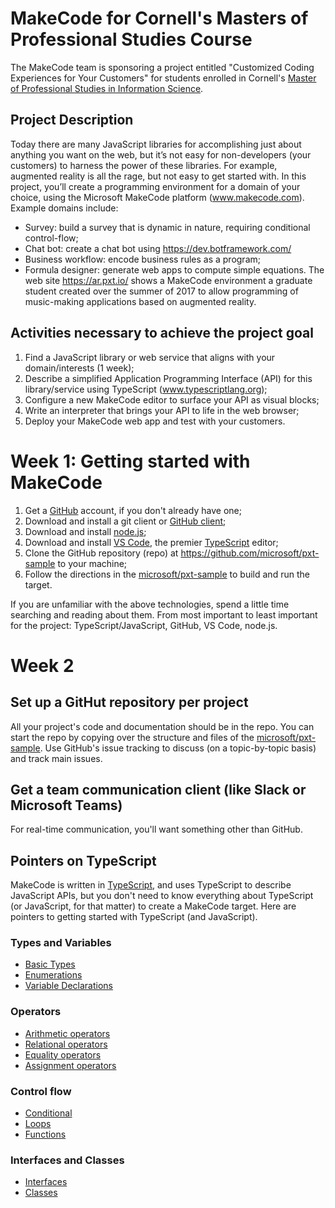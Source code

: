 # MakeCode for Cornell's Masters of Professional Studies Course

The MakeCode team is sponsoring a project entitled "Customized Coding Experiences for Your Customers"
for students enrolled in Cornell's [Master of Professional Studies in Information Science](http://infosci.cornell.edu/academics/mps).

## Project Description

Today there are many JavaScript libraries for accomplishing just about anything you want on the web, 
but it’s not easy for non-developers (your customers) to harness the power of these libraries. For example, 
augmented reality is all the rage, but not easy to get started with. In this project, you’ll create a programming 
environment for a domain of your choice, using the Microsoft MakeCode platform (www.makecode.com).  
Example domains include:
* Survey: build a survey that is dynamic in nature, requiring conditional control-flow;
* Chat bot: create a chat bot using https://dev.botframework.com/ 
* Business workflow: encode business rules as a program; 
* Formula designer: generate web apps to compute simple equations.
The web site https://ar.pxt.io/ shows a MakeCode environment a graduate student created over the summer of 2017 to 
allow programming of music-making applications based on augmented reality.  

## Activities necessary to achieve the project goal

1.	Find a JavaScript library or web service that aligns with your domain/interests (1 week);
2.	Describe a simplified Application Programming Interface (API) for this library/service using TypeScript (www.typescriptlang.org); 
3.	Configure a new MakeCode editor to surface your API as visual blocks;
4.	Write an interpreter that brings your API to life in the web browser;
5.	Deploy your MakeCode web app and test with your customers.

# Week 1: Getting started with MakeCode

1. Get a [GitHub](https://www.github.com) account, if you don't already have one;
2. Download and install a git client or [GitHub client](https://desktop.github.com); 
3. Download and install [node.js](https://www.nodejs.org);
4. Download and install [VS Code](https://code.visualstudio.com), the premier [TypeScript](https://www.typescriptlang.org) editor;
5. Clone the GitHub repository (repo) at https://github.com/microsoft/pxt-sample to your machine;
6. Follow the directions in the [microsoft/pxt-sample](https://github.com/microsoft/pxt-sample) to build and run the target.

If you are unfamiliar with the above technologies, spend a little time searching and reading about them. From
most important to least important for the project: TypeScript/JavaScript, GitHub, VS Code, node.js.

# Week 2

## Set up a GitHut repository per project

All your project's code and documentation should be in the repo. You can start
the repo by copying over the structure and files of the [microsoft/pxt-sample](https://github.com/microsoft/pxt-sample).
Use GitHub's issue tracking to discuss (on a topic-by-topic basis) and track main issues. 

## Get a team communication client (like Slack or Microsoft Teams)

For real-time communication, you'll want something other than GitHub. 

## Pointers on TypeScript

MakeCode is written in [TypeScript](https://typescriptlang.org/), and uses TypeScript to describe JavaScript APIs, 
but you don't need to know everything about TypeScript (or JavaScript, for that matter)
to create a MakeCode target. Here are pointers to getting started with TypeScript (and JavaScript).

### Types and Variables
* [Basic Types](https://www.typescriptlang.org/docs/handbook/basic-types.html)
* [Enumerations](https://www.typescriptlang.org/docs/handbook/enums.html)
* [Variable Declarations](https://www.typescriptlang.org/docs/handbook/variable-declarations.html)

### Operators
* [Arithmetic operators](https://developer.mozilla.org/en-US/docs/Web/JavaScript/Reference/Operators#Arithmetic_operators)
* [Relational operators](https://developer.mozilla.org/en-US/docs/Web/JavaScript/Reference/Operators#Relational_operators)
* [Equality operators](https://developer.mozilla.org/en-US/docs/Web/JavaScript/Reference/Operators#Equality_operators)
* [Assignment operators](https://developer.mozilla.org/en-US/docs/Web/JavaScript/Reference/Operators#Assignment_operators)

### Control flow
* [Conditional](https://developer.mozilla.org/en-US/docs/Web/JavaScript/Reference/Statements#Control_flow)
* [Loops](https://developer.mozilla.org/en-US/docs/Web/JavaScript/Reference/Statements#Iterations)
* [Functions](https://www.typescriptlang.org/docs/handbook/functions.html)

### Interfaces and Classes
* [Interfaces](https://www.typescriptlang.org/docs/handbook/interfaces.html)
* [Classes](https://www.typescriptlang.org/docs/handbook/classes.html)


